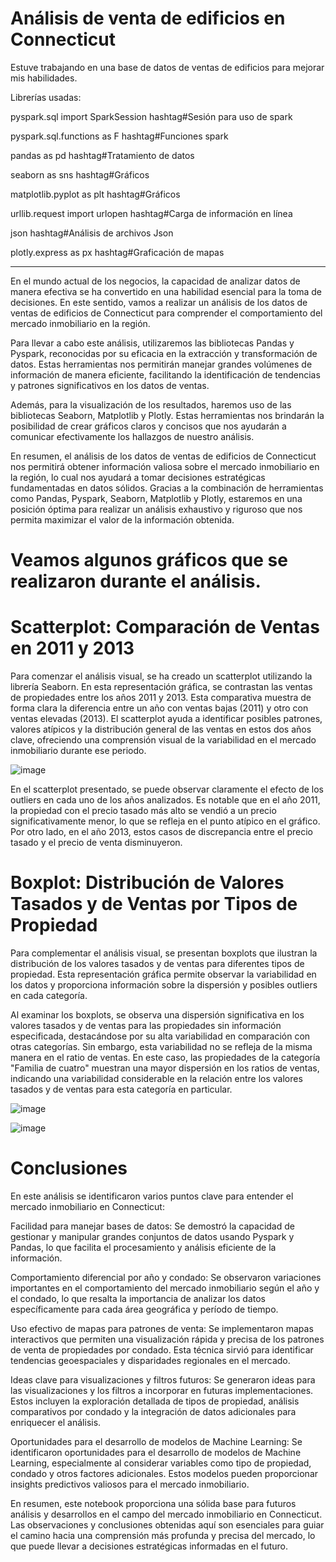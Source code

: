 # Análisis de venta de edificios en Connecticut
Estuve trabajando en una base de datos de ventas de edificios para mejorar mis habilidades.

Librerías usadas:

pyspark.sql import SparkSession hashtag#Sesión para uso de spark

pyspark.sql.functions as F hashtag#Funciones spark

pandas as pd hashtag#Tratamiento de datos

seaborn as sns hashtag#Gráficos

matplotlib.pyplot as plt hashtag#Gráficos

urllib.request import urlopen hashtag#Carga de información en línea

json hashtag#Análisis de archivos Json

plotly.express as px hashtag#Graficación de mapas

------------------------------------------------------------------------------------------------------------------------------------------------------------------------------------

En el mundo actual de los negocios, la capacidad de analizar datos de manera efectiva se ha convertido en una habilidad esencial para la toma de decisiones. En este sentido, vamos a realizar un análisis de los datos de ventas de edificios de Connecticut para comprender el comportamiento del mercado inmobiliario en la región.

Para llevar a cabo este análisis, utilizaremos las bibliotecas Pandas y Pyspark, reconocidas por su eficacia en la extracción y transformación de datos. Estas herramientas nos permitirán manejar grandes volúmenes de información de manera eficiente, facilitando la identificación de tendencias y patrones significativos en los datos de ventas.

Además, para la visualización de los resultados, haremos uso de las bibliotecas Seaborn, Matplotlib y Plotly. Estas herramientas nos brindarán la posibilidad de crear gráficos claros y concisos que nos ayudarán a comunicar efectivamente los hallazgos de nuestro análisis.

En resumen, el análisis de los datos de ventas de edificios de Connecticut nos permitirá obtener información valiosa sobre el mercado inmobiliario en la región, lo cual nos ayudará a tomar decisiones estratégicas fundamentadas en datos sólidos. Gracias a la combinación de herramientas como Pandas, Pyspark, Seaborn, Matplotlib y Plotly, estaremos en una posición óptima para realizar un análisis exhaustivo y riguroso que nos permita maximizar el valor de la información obtenida.

# Veamos algunos gráficos que se realizaron durante el análisis.

# Scatterplot: Comparación de Ventas en 2011 y 2013

Para comenzar el análisis visual, se ha creado un scatterplot utilizando la librería Seaborn. En esta representación gráfica, se contrastan las ventas de propiedades entre los años 2011 y 2013. Esta comparativa muestra de forma clara la diferencia entre un año con ventas bajas (2011) y otro con ventas elevadas (2013). El scatterplot ayuda a identificar posibles patrones, valores atípicos y la distribución general de las ventas en estos dos años clave, ofreciendo una comprensión visual de la variabilidad en el mercado inmobiliario durante ese periodo.

![image](https://github.com/soyalexis/ventas_edificios_connecticut/assets/127549771/c1695dc5-9caf-4d41-a3e3-976452b215a6)

En el scatterplot presentado, se puede observar claramente el efecto de los outliers en cada uno de los años analizados. Es notable que en el año 2011, la propiedad con el precio tasado más alto se vendió a un precio significativamente menor, lo que se refleja en el punto atípico en el gráfico. Por otro lado, en el año 2013, estos casos de discrepancia entre el precio tasado y el precio de venta disminuyeron.

# Boxplot: Distribución de Valores Tasados y de Ventas por Tipos de Propiedad

Para complementar el análisis visual, se presentan boxplots que ilustran la distribución de los valores tasados y de ventas para diferentes tipos de propiedad. Esta representación gráfica permite observar la variabilidad en los datos y proporciona información sobre la dispersión y posibles outliers en cada categoría.

Al examinar los boxplots, se observa una dispersión significativa en los valores tasados y de ventas para las propiedades sin información especificada, destacándose por su alta variabilidad en comparación con otras categorías. Sin embargo, esta variabilidad no se refleja de la misma manera en el ratio de ventas. En este caso, las propiedades de la categoría "Familia de cuatro" muestran una mayor dispersión en los ratios de ventas, indicando una variabilidad considerable en la relación entre los valores tasados y de ventas para esta categoría en particular.

![image](https://github.com/soyalexis/ventas_edificios_connecticut/assets/127549771/376338c3-4516-498c-ab97-11910a35a969)

![image](https://github.com/soyalexis/ventas_edificios_connecticut/assets/127549771/9deae32e-7830-43d8-8094-ada330ff4e2f)

# Conclusiones
En este análisis se identificaron varios puntos clave para entender el mercado inmobiliario en Connecticut:

Facilidad para manejar bases de datos: Se demostró la capacidad de gestionar y manipular grandes conjuntos de datos usando Pyspark y Pandas, lo que facilita el procesamiento y análisis eficiente de la información.

Comportamiento diferencial por año y condado: Se observaron variaciones importantes en el comportamiento del mercado inmobiliario según el año y el condado, lo que resalta la importancia de analizar los datos específicamente para cada área geográfica y período de tiempo.

Uso efectivo de mapas para patrones de venta: Se implementaron mapas interactivos que permiten una visualización rápida y precisa de los patrones de venta de propiedades por condado. Esta técnica sirvió para identificar tendencias geoespaciales y disparidades regionales en el mercado.

Ideas clave para visualizaciones y filtros futuros: Se generaron ideas para las visualizaciones y los filtros a incorporar en futuras implementaciones. Estos incluyen la exploración detallada de tipos de propiedad, análisis comparativos por condado y la integración de datos adicionales para enriquecer el análisis.

Oportunidades para el desarrollo de modelos de Machine Learning: Se identificaron oportunidades para el desarrollo de modelos de Machine Learning, especialmente al considerar variables como tipo de propiedad, condado y otros factores adicionales. Estos modelos pueden proporcionar insights predictivos valiosos para el mercado inmobiliario.

En resumen, este notebook proporciona una sólida base para futuros análisis y desarrollos en el campo del mercado inmobiliario en Connecticut. Las observaciones y conclusiones obtenidas aquí son esenciales para guiar el camino hacia una comprensión más profunda y precisa del mercado, lo que puede llevar a decisiones estratégicas informadas en el futuro.



